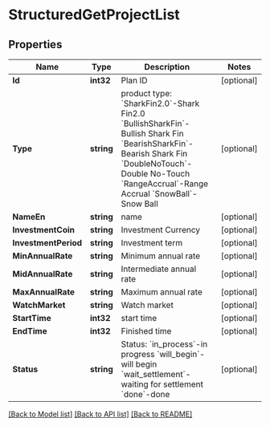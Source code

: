 # StructuredGetProjectList

## Properties

Name | Type | Description | Notes
------------ | ------------- | ------------- | -------------
**Id** | **int32** | Plan ID | [optional] 
**Type** | **string** | product type:   &#x60;SharkFin2.0&#x60;-Shark Fin2.0  &#x60;BullishSharkFin&#x60;-Bullish Shark Fin  &#x60;BearishSharkFin&#x60;-Bearish Shark Fin &#x60;DoubleNoTouch&#x60;-Double No-Touch &#x60;RangeAccrual&#x60;-Range Accrual &#x60;SnowBall&#x60;-Snow Ball | [optional] 
**NameEn** | **string** | name | [optional] 
**InvestmentCoin** | **string** | Investment Currency | [optional] 
**InvestmentPeriod** | **string** | Investment term | [optional] 
**MinAnnualRate** | **string** | Minimum annual rate | [optional] 
**MidAnnualRate** | **string** | Intermediate annual rate | [optional] 
**MaxAnnualRate** | **string** | Maximum annual rate | [optional] 
**WatchMarket** | **string** | Watch market | [optional] 
**StartTime** | **int32** | start time | [optional] 
**EndTime** | **int32** | Finished time | [optional] 
**Status** | **string** | Status:   &#x60;in_process&#x60;-in progress  &#x60;will_begin&#x60;-will begin  &#x60;wait_settlement&#x60;-waiting for settlement  &#x60;done&#x60;-done | [optional] 

[[Back to Model list]](../README.md#documentation-for-models) [[Back to API list]](../README.md#documentation-for-api-endpoints) [[Back to README]](../README.md)


